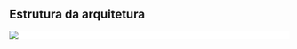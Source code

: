 ## Estrutura da arquitetura

<div style="background-color:#fff">
<img src="https://github.com/DevGrupoLitoral/FV/blob/main/requirement/MicrosoftTeams-image.png?raw=true">
</div>
